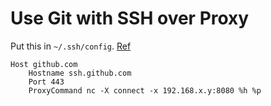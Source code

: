 # Use Git with SSH over Proxy
Put this in `~/.ssh/config`. [Ref](https://adangel.org/2020/10/15/github-behind-proxy/)
```
Host github.com
	Hostname ssh.github.com
	Port 443
	ProxyCommand nc -X connect -x 192.168.x.y:8080 %h %p
```
